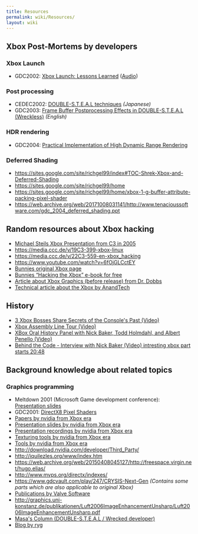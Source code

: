 ```yaml
---
title: Resources
permalink: wiki/Resources/
layout: wiki
---
```


Xbox Post-Mortems by developers
-------------------------------

### Xbox Launch

-   GDC2002: [Xbox Launch: Lessons
    Learned](https://www.powershow.com/download/6f1ff7-NmE2O/Xbox_Launch_Lessons_Learned_powerpoint_ppt_presentation)
    ([Audio](https://www.gdcvault.com/play/1022522/Xbox-Launch-Lessons))

### Post processing

-   CEDEC2002: [DOUBLE-S.T.E.A.L
    techniques](https://web.archive.org/web/20031212044938/http://www.daionet.gr.jp/~masa/column/2002-09-22.html)
    *(Japanese)*
-   GDC2003: [Frame Buffer Postprocessing Effects in DOUBLE-S.T.E.A.L
    (Wreckless)](https://web.archive.org/web/20031212140633/http://www.daionet.gr.jp/~masa/column/2003-03-21.html)
    *(English)*

### HDR rendering

-   GDC2004: [Practical Implementation of High Dynamic Range
    Rendering](https://web.archive.org/web/20060404103630/http://www.daionet.gr.jp/~masa/column/2004-04-04.html)

### Deferred Shading

-   <https://sites.google.com/site/richgel99/index#TOC-Shrek-Xbox-and-Deferred-Shading>
-   <https://sites.google.com/site/richgel99/home>
-   <https://sites.google.com/site/richgel99/home/xbox-1-g-buffer-attribute-packing-pixel-shader>
-   <https://web.archive.org/web/20171008031141/http://www.tenacioussoftware.com/gdc_2004_deferred_shading.ppt>

Random resources about Xbox hacking
-----------------------------------

-   [Michael Steils Xbox Presentation from C3 in
    2005](https://events.ccc.de/congress/2005/fahrplan/attachments/591-paper_xbox.pdf)
-   <https://media.ccc.de/v/19C3-399-xbox-linux>
-   <https://media.ccc.de/v/22C3-559-en-xbox_hacking>
-   <https://www.youtube.com/watch?v=6fOjGLCctEY>
-   [Bunnies original Xbox
    page](http://www.bunniestudios.com/bunnie/proj/anatak/xboxmod.html)
-   [Bunnies “Hacking the Xbox” e-book for
    free](https://www.nostarch.com/xboxfree)
-   [Article about Xbox Graphics (before release) from Dr.
    Dobbs](http://web.archive.org/web/20010417064218/ddj.com/articles/2000/0008/0008a/0008a.htm?topic=graphics)
-   [Technical article about the Xbox by
    AnandTech](http://www.anandtech.com/show/853)

History
-------

-   [3 Xbox Bosses Share Secrets of the Console's Past
    (Video)](https://www.youtube.com/watch?v=rUODlNffWmU)
-   [Xbox Assembly Line Tour
    (Video)](https://www.youtube.com/watch?v=iWQb7LGH71s)
-   [XBox Oral History Panel with Nick Baker, Todd Holmdahl, and Albert
    Penello (Video)](https://www.youtube.com/watch?v=_gOoI57q72M)
-   [Behind the Code - Interview with Nick Baker (Video) intresting xbox
    part starts
    20:48](https://www.youtube.com/watch?v=2VCb-y7MC5U?t=1248)

Background knowledge about related topics
-----------------------------------------

### Graphics programming

-   Meltdown 2001 (Microsoft Game development conference): [Presentation
    slides](https://web.archive.org/web/20060203201117/https://www.microsoft.com/mscorp/corpevents/meltdown2001/presentations.asp)
-   GDC2001: [DirectX8 Pixel
    Shaders](http://developer.download.nvidia.com/assets/gamedev/docs/GDC2K1_DX8_Pixel_Shaders.pdf)
-   [Papers by nvidia from Xbox
    era](http://download.nvidia.com/developer/Papers/)
-   [Presentation slides by nvidia from Xbox
    era](http://download.nvidia.com/developer/presentations/)
-   [Presentation recordings by nvidia from Xbox
    era](http://download.nvidia.com/developer/movies/)
-   [Texturing tools by nvidia from Xbox
    era](http://download.nvidia.com/developer/NVTextureSuite/)
-   [Tools by nvidia from Xbox
    era](http://download.nvidia.com/developer/Tools/)
-   <http://download.nvidia.com/developer/Third_Party/>
-   <http://iquilezles.org/www/index.htm>
-   <https://web.archive.org/web/20150408045127/http://freespace.virgin.net/hugo.elias/>
-   <http://www.mvps.org/directx/indexes/>
-   <https://www.gdcvault.com/play/247/CRYSIS-Next-Gen> *(Contains some
    parts which are also applicable to original Xbox)*
-   [Publications by Valve
    Software](https://www.valvesoftware.com/en/publications)
-   <http://graphics.uni-konstanz.de/publikationen/Luft2006ImageEnhancementUnsharp/Luft2006ImageEnhancementUnsharp.pdf>
-   [Masa's Column (DOUBLE-S.T.E.A.L / Wrecked
    developer)](https://web.archive.org/web/20090518092325/http://www.daionet.gr.jp:80/~masa/column/index.html)
-   [Blog by ryg](https://fgiesen.wordpress.com/)

